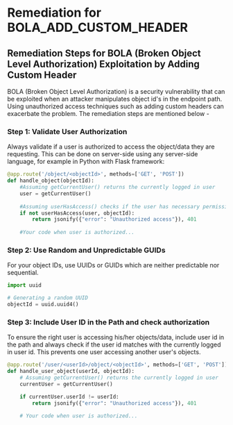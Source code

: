 # Remediation for BOLA_ADD_CUSTOM_HEADER

## Remediation Steps for BOLA (Broken Object Level Authorization) Exploitation by Adding Custom Header
BOLA (Broken Object Level Authorization) is a security vulnerability that can be exploited when an attacker manipulates object id's in the endpoint path. Using unauthorized access techniques such as adding custom headers can exacerbate the problem. The remediation steps are mentioned below -

### Step 1: Validate User Authorization
Always validate if a user is authorized to access the object/data they are requesting. This can be done on server-side using any server-side language, for example in Python with Flask framework:

```python
@app.route('/object/<objectId>', methods=['GET', 'POST'])
def handle_object(objectId):
    #Assuming getCurrentUser() returns the currently logged in user
    user = getCurrentUser()
    
    #Assuming userHasAccess() checks if the user has necessary permissions
    if not userHasAccess(user, objectId):
        return jsonify({"error": "Unauthorized access"}), 401
    
    #Your code when user is authorized...
```

### Step 2: Use Random and Unpredictable GUIDs
For your object IDs, use UUIDs or GUIDs which are neither predictable nor sequential.

```python
import uuid

# Generating a random UUID
objectId = uuid.uuid4()
```

### Step 3: Include User ID in the Path and check authorization
To ensure the right user is accessing his/her objects/data, include user id in the path and always check if the user id matches with the currently logged in user id. This prevents one user accessing another user's objects.
```python
@app.route('/user/<userId>/object/<objectId>', methods=['GET', 'POST'])
def handle_user_object(userId, objectId):
    # Assuming getCurrentUser() returns the currently logged in user
    currentUser = getCurrentUser()

    if currentUser.userId != userId:
        return jsonify({"error": "Unauthorized access"}), 401

    # Your code when user is authorized...
```

